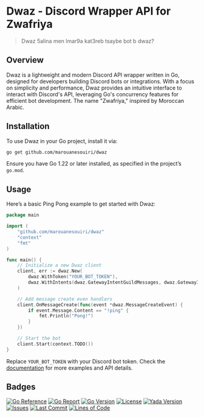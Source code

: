 # Dwaz - Discord Wrapper API for Zwafriya
> Dwaz 5alina men lmar9a kat3reb tsaybe bot b dwaz?

## Overview

Dwaz is a lightweight and modern Discord API wrapper written in Go, designed for developers building Discord bots or integrations. With a focus on simplicity and performance, Dwaz provides an intuitive interface to interact with Discord's API, leveraging Go's concurrency features for efficient bot development. The name "Zwafriya," inspired by Moroccan Arabic.

## Installation

To use Dwaz in your Go project, install it via:

```bash
go get github.com/marouanesouiri/dwaz
```

Ensure you have Go 1.22 or later installed, as specified in the project’s `go.mod`.

## Usage

Here’s a basic Ping Pong example to get started with Dwaz:

```go
package main

import (
    "github.com/marouanesouiri/dwaz"
    "context"
    "fmt"
)

func main() {
    // Initialize a new Dwaz client
    client, err := dwaz.New(
		dwaz.WithToken("YOUR_BOT_TOKEN"),
		dwaz.WithIntents(dwaz.GatewayIntentGuildMessages, dwaz.GatewayIntentMessageContent),
    )

    // Add message create even handlers
    client.OnMessageCreate(func(event *dwaz.MessageCreateEvent) {
        if event.Message.Content == "!ping" {
            fmt.Println("Pong!")
        }
    })

    // Start the bot
    client.Start(context.TODO())
}
```

Replace `YOUR_BOT_TOKEN` with your Discord bot token. Check the [documentation](https://pkg.go.dev/github.com/marouanesouiri/dwaz) for more examples and API details.

## Badges

[![Go Reference](https://pkg.go.dev/badge/github.com/marouanesouiri/dwaz.svg)](https://pkg.go.dev/github.com/marouanesouiri/dwaz)
[![Go Report](https://goreportcard.com/badge/github.com/marouanesouiri/dwaz)](https://goreportcard.com/report/github.com/marouanesouiri/dwaz)
[![Go Version](https://img.shields.io/github/go-mod/go-version/marouanesouiri/dwaz)](https://golang.org/doc/devel/release.html)
[![License](https://img.shields.io/badge/License-BSD%203--Clause-blue.svg)](https://github.com/marouanesouiri/dwaz/blob/master/LICENSE)
[![Yada Version](https://img.shields.io/github/v/tag/marouanesouiri/dwaz?label=release)](https://github.com/marouanesouiri/dwaz/releases/latest)
[![Issues](https://img.shields.io/github/issues/marouanesouiri/dwaz)](https://github.com/marouanesouiri/dwaz/issues)
[![Last Commit](https://img.shields.io/github/last-commit/marouanesouiri/dwaz)](https://github.com/marouanesouiri/dwaz/commits/main)
[![Lines of Code](https://tokei.rs/b1/github/marouanesouiri/dwaz)](https://github.com/marouanesouiri/dwaz)
